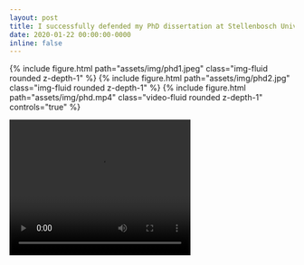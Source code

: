 ```yaml
---
layout: post
title: I successfully defended my PhD dissertation at Stellenbosch University
date: 2020-01-22 00:00:00-0000
inline: false
---
```


{% include figure.html path="assets/img/phd1.jpeg" class="img-fluid rounded z-depth-1" %}
{% include figure.html path="assets/img/phd2.jpg" class="img-fluid rounded z-depth-1" %}
{% include figure.html path="assets/img/phd.mp4" class="video-fluid rounded z-depth-1" controls="true" %}

<video width="320" height="240" controls="controls autoplay">
  <source src="assets/img/phd3.mp4" type="video/mp4">
  <source src="assets/img/phd3.webm" type="video/webm">
  <source src="assets/img/phd3.ogg"  type="video/ogg">
Your browser does not support the video tag.
</video>
